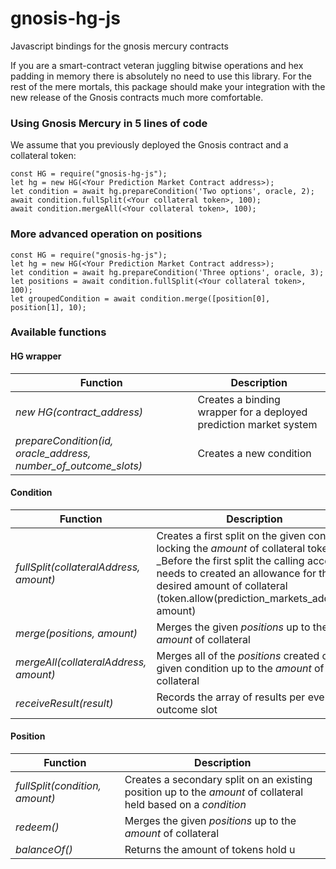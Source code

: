 # gnosis-hg-js
Javascript bindings for the gnosis mercury contracts

If you are a smart-contract veteran juggling bitwise operations and hex padding in memory there is absolutely no need
to use this library. For the rest of the mere mortals, this package should make your integration with the new release
of the Gnosis contracts much more comfortable.

### Using Gnosis Mercury in 5 lines of code

We assume that you previously deployed the Gnosis contract and a collateral token:

    const HG = require("gnosis-hg-js");
    let hg = new HG(<Your Prediction Market Contract address>);
    let condition = await hg.prepareCondition('Two options', oracle, 2);
    await condition.fullSplit(<Your collateral token>, 100);
    await condition.mergeAll(<Your collateral token>, 100);

### More advanced operation on positions
    const HG = require("gnosis-hg-js");
    let hg = new HG(<Your Prediction Market Contract address>);
    let condition = await hg.prepareCondition('Three options', oracle, 3);
    let positions = await condition.fullSplit(<Your collateral token>, 100);
    let groupedCondition = await condition.merge([position[0], position[1], 10);

### Available functions

#### HG wrapper

| Function | Description |
| --- | --- |
| _new HG(contract_address)_ | Creates a binding wrapper for a deployed prediction market system |
| _prepareCondition(id, oracle_address, number_of_outcome_slots)_ | Creates a new condition |

#### Condition

| Function | Description |
| --- | --- |
| _fullSplit(collateralAddress, amount)_ | Creates a first split on the given condition locking the _amount_ of collateral tokens _Before the first split the calling account needs to created an allowance for the desired amount of collateral (token.allow(prediction_markets_address, amount) |
| _merge(positions, amount)_ | Merges the given _positions_ up to the _amount_ of collateral|
| _mergeAll(collateralAddress, amount)_ | Merges all of the _positions_ created on a given condition up to the _amount_ of collateral |
| _receiveResult(result)_ | Records the array of results per every outcome slot |


#### Position

| Function | Description |
| --- | --- |
| _fullSplit(condition, amount)_ | Creates a secondary split on an existing position up to the _amount_ of collateral held based on a _condition_ |
| _redeem()_ | Merges the given _positions_ up to the _amount_ of collateral|
| _balanceOf()_ | Returns the amount of tokens hold u |

